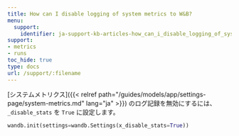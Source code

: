 ```yaml
---
title: How can I disable logging of system metrics to W&B?
menu:
  support:
    identifier: ja-support-kb-articles-how_can_i_disable_logging_of_system_metrics_to_wb
support:
- metrics
- runs
toc_hide: true
type: docs
url: /support/:filename
---
```


[システムメトリクス]({{< relref path="/guides/models/app/settings-page/system-metrics.md" lang="ja" >}}) のログ記録を無効にするには、`_disable_stats` を `True` に設定します。

```python
wandb.init(settings=wandb.Settings(x_disable_stats=True))
```

